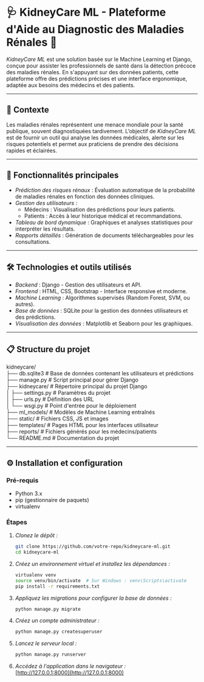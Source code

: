 # 🩺 KidneyCare ML - Plateforme d'Aide au Diagnostic des Maladies Rénales 🌟  

*KidneyCare ML* est une solution basée sur le Machine Learning et Django, conçue pour assister les professionnels de santé dans la détection précoce des maladies rénales. En s'appuyant sur des données patients, cette plateforme offre des prédictions précises et une interface ergonomique, adaptée aux besoins des médecins et des patients.  

---

## 🔎 Contexte  

Les maladies rénales représentent une menace mondiale pour la santé publique, souvent diagnostiquées tardivement. L’objectif de *KidneyCare ML* est de fournir un outil qui analyse les données médicales, alerte sur les risques potentiels et permet aux praticiens de prendre des décisions rapides et éclairées.  

---

## 🚀 Fonctionnalités principales  

- *Prédiction des risques rénaux* : Évaluation automatique de la probabilité de maladies rénales en fonction des données cliniques.  
- *Gestion des utilisateurs* :  
  - Médecins : Visualisation des prédictions pour leurs patients.  
  - Patients : Accès à leur historique médical et recommandations.  
- *Tableau de bord dynamique* : Graphiques et analyses statistiques pour interpréter les résultats.  
- *Rapports détaillés* : Génération de documents téléchargeables pour les consultations.  

---

## 🛠️ Technologies et outils utilisés  

- *Backend* : Django - Gestion des utilisateurs et API.  
- *Frontend* : HTML, CSS, Bootstrap - Interface responsive et moderne.  
- *Machine Learning* : Algorithmes supervisés (Random Forest, SVM, ou autres).  
- *Base de données* : SQLite pour la gestion des données utilisateurs et des prédictions.  
- *Visualisation des données* : Matplotlib et Seaborn pour les graphiques.  

---

## 📋 Structure du projet  

kidneycare/  
├── db.sqlite3                 # Base de données contenant les utilisateurs et prédictions  
├── manage.py                  # Script principal pour gérer Django  
├── kidneycare/                # Répertoire principal du projet Django  
│   ├── settings.py            # Paramètres du projet  
│   ├── urls.py                # Définition des URL  
│   └── wsgi.py                # Point d'entrée pour le déploiement  
├── ml_models/                 # Modèles de Machine Learning entraînés  
├── static/                    # Fichiers CSS, JS et images  
├── templates/                 # Pages HTML pour les interfaces utilisateur  
├── reports/                   # Fichiers générés pour les médecins/patients  
└── README.md                  # Documentation du projet  

---

## ⚙️ Installation et configuration  

### Pré-requis  

- Python 3.x  
- pip (gestionnaire de paquets)  
- virtualenv  

### Étapes  

1. *Clonez le dépôt :*  
   ```bash
   git clone https://github.com/votre-repo/kidneycare-ml.git  
   cd kidneycare-ml  
   ```

2. *Créez un environnement virtuel et installez les dépendances :*  
   ```bash
   virtualenv venv  
   source venv/bin/activate  # Sur Windows : venv\Scripts\activate  
   pip install -r requirements.txt  
   ```

3. *Appliquez les migrations pour configurer la base de données :*  
   ```bash
   python manage.py migrate  
   ```

4. *Créez un compte administrateur :*  
   ```bash
   python manage.py createsuperuser  
   ```

5. *Lancez le serveur local :*  
   ```bash
   python manage.py runserver  
   ```

6. *Accédez à l'application dans le navigateur :*  
   [http://127.0.0.1:8000](http://127.0.0.1:8000)  
